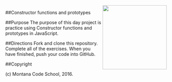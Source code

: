<img src="http://montanacodeschool.com/wp-content/uploads/2015/06/MCS_LOGO_v1.png" width="200" align="right"/>

##Constructor functions and prototypes 

##Purpose
The purpose of this day project is practice using Constructor functions and prototypes in JavaScript.

##Directions
Fork and clone this repository. Complete all of the exercises. When you have finished, push your code into GitHub.

##Copyright

(c) Montana Code School, 2016.
